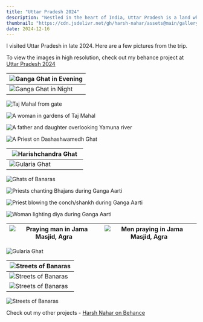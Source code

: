 ```yaml
---
title: "Uttar Pradesh 2024"
description: "Nestled in the heart of India, Uttar Pradesh is a land where history breathes through its ancient monuments"
thumbnail: "https://cdn.jsdelivr.net/gh/harsh-nahar/assets@main/gallery/uttarpradesh_2024/banaras_ganga_evening.webp"
date: 2024-12-16
---
```


I visited Uttar Pradesh in late 2024. Here are a few pictures from the trip.

To view the images in high resolution, check out my behance project at [Uttar Pradesh 2024 ](https://www.behance.net/gallery/214825139/Uttar-Pradesh-2024) 

  

| ![Ganga Ghat in Evening](https://cdn.jsdelivr.net/gh/harsh-nahar/assets@main/gallery/uttarpradesh_2024/banaras_ganga_evening.webp) |
| ---------------------------------------------------------------------------------------------------------------------------------- |
| ![Ganga Ghat in Night](https://cdn.jsdelivr.net/gh/harsh-nahar/assets@main/gallery/uttarpradesh_2024/banaras_ganga_night.webp)     |

  
  

![Taj Mahal from gate](https://cdn.jsdelivr.net/gh/harsh-nahar/assets@main/gallery/uttarpradesh_2024/agra_tajmahal1.webp)

  

![A woman in gardens of Taj Mahal](https://cdn.jsdelivr.net/gh/harsh-nahar/assets@main/gallery/uttarpradesh_2024/agra_woman1.webp)

  

![A father and daughter overlooking Yamuna river](https://cdn.jsdelivr.net/gh/harsh-nahar/assets@main/gallery/uttarpradesh_2024/agra_taj_parentchild.webp)

  

![A Priest on Dashashwamedh Ghat](https://cdn.jsdelivr.net/gh/harsh-nahar/assets@main/gallery/uttarpradesh_2024/banaras_ghat_baba.webp)

  
  

| ![Harishchandra Ghat](https://cdn.jsdelivr.net/gh/harsh-nahar/assets@main/gallery/uttarpradesh_2024/banaras_harishchandraghat.webp)  |
| ------------------------------------------------------------------------------------------------------------------------------------ |
| ![Gularia Ghat](https://cdn.jsdelivr.net/gh/harsh-nahar/assets@main/gallery/uttarpradesh_2024/banaras_ghats2.webp)                   |

  
  

![Ghats of Banaras](https://cdn.jsdelivr.net/gh/harsh-nahar/assets@main/gallery/uttarpradesh_2024/banaras_ghats1.webp)

  

![Priests chanting Bhajans during Ganga Aarti](https://cdn.jsdelivr.net/gh/harsh-nahar/assets@main/gallery/uttarpradesh_2024/banaras_gangaarti1.webp)

  

![Priest blowing the conch/shankh during Ganga Aarti](https://cdn.jsdelivr.net/gh/harsh-nahar/assets@main/gallery/uttarpradesh_2024/banaras_gangaarti2.webp)

  

![Woman lighting diya during Ganga Aarti](https://cdn.jsdelivr.net/gh/harsh-nahar/assets@main/gallery/uttarpradesh_2024/banaras_gangaarti6.webp)

| ![Praying man in Jama Masjid, Agra](https://cdn.jsdelivr.net/gh/harsh-nahar/assets@main/gallery/uttarpradesh_2024/agra_jama_prayingman.webp) | ![Men praying in Jama Masjid, Agra](https://cdn.jsdelivr.net/gh/harsh-nahar/assets@main/gallery/uttarpradesh_2024/agra_jama.webp) |
| ------------------------------------------------------------------------------------------------------------------------------------------------- | -------------------------------------------------------------------------------------------------------------------------------------- |

![Gularia Ghat](https://cdn.jsdelivr.net/gh/harsh-nahar/assets@main/gallery/uttarpradesh_2024/banaras_ghats2.webp)

  

| ![Streets of Banaras](https://cdn.jsdelivr.net/gh/harsh-nahar/assets@main/gallery/uttarpradesh_2024/banaras_street1.webp) |
| ------------------------------------------------------------------------------------------------------------------------- |
| ![Streets of Banaras](https://cdn.jsdelivr.net/gh/harsh-nahar/assets@main/gallery/uttarpradesh_2024/banaras_sadhu.webp)   |
| ![Streets of Banaras](https://cdn.jsdelivr.net/gh/harsh-nahar/assets@main/gallery/uttarpradesh_2024/banaras_street.webp)  |
![Streets of Banaras](https://cdn.jsdelivr.net/gh/harsh-nahar/assets@main/gallery/uttarpradesh_2024/banaras_woman_saree.webp)

  
Check out my other projects - [Harsh Nahar on Behance](https://www.behance.net/hrsvnr)